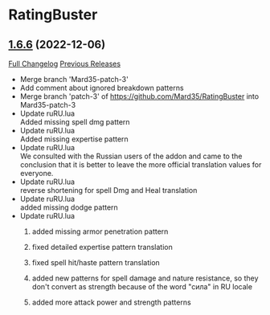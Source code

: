 # RatingBuster

## [1.6.6](https://github.com/raethkcj/RatingBuster/tree/1.6.6) (2022-12-06)
[Full Changelog](https://github.com/raethkcj/RatingBuster/compare/1.6.5...1.6.6) [Previous Releases](https://github.com/raethkcj/RatingBuster/releases)

- Merge branch 'Mard35-patch-3'  
- Add comment about ignored breakdown patterns  
- Merge branch 'patch-3' of https://github.com/Mard35/RatingBuster into Mard35-patch-3  
- Update ruRU.lua  
    Added missing spell dmg pattern  
- Update ruRU.lua  
    Added missing expertise pattern  
- Update ruRU.lua  
    We consulted with the Russian users of the addon and came to the conclusion that it is better to leave the more official translation values for everyone.  
- Update ruRU.lua  
    reverse shortening for spell Dmg and Heal translation  
- Update ruRU.lua  
    added missing dodge pattern  
- Update ruRU.lua  
    1) added missing armor penetration pattern  
    2) fixed detailed expertise pattern translation  
    3) fixed spell hit/haste pattern translation  
    4) added new patterns for spell damage and nature resistance, so they don't convert as strength because of the word "сила" in RU locale  
    5) added more attack power and strength patterns  